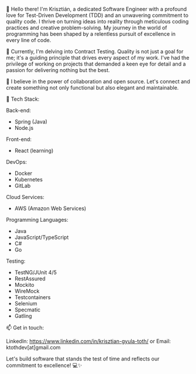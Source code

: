 👋 Hello there! I'm Krisztián, a dedicated Software Engineer with a profound love for Test-Driven Development (TDD) and an unwavering commitment to quality code. I thrive on turning ideas into reality through meticulous coding practices and creative problem-solving. My journey in the world of programming has been shaped by a relentless pursuit of excellence in every line of code.

🚀 Currently, I'm delving into Contract Testing. Quality is not just a goal for me; it's a guiding principle that drives every aspect of my work. I've had the privilege of working on projects that demanded a keen eye for detail and a passion for delivering nothing but the best.

🌟 I believe in the power of collaboration and open source. Let's connect and create something not only functional but also elegant and maintainable.

🔧 Tech Stack:

Back-end:
- Spring (Java)
- Node.js

Front-end:
- React (learning)

DevOps:
- Docker
- Kubernetes
- GitLab

Cloud Services:
- AWS (Amazon Web Services)

Programming Languages:
- Java
- JavaScript/TypeScript
- C#
- Go

Testing:
- TestNG/JUnit 4/5
- RestAssured
- Mockito
- WireMock
- Testcontainers
- Selenium
- Specmatic
- Gatling

📫 Get in touch:

LinkedIn: https://www.linkedin.com/in/krisztian-gyula-toth/ or Email: ktothdev[at]gmail.com

Let's build software that stands the test of time and reflects our commitment to excellence! 💻✨

<!--
**tkrisztian95/tkrisztian95** is a ✨ _special_ ✨ repository because its `README.md` (this file) appears on your GitHub profile.

Here are some ideas to get you started:

- 🔭 I’m currently working on ...
- 🌱 I’m currently learning ...
- 👯 I’m looking to collaborate on ...
- 🤔 I’m looking for help with ...
- 💬 Ask me about ...
- 📫 How to reach me: ...
- 😄 Pronouns: ...
- ⚡ Fun fact: ...
-->

